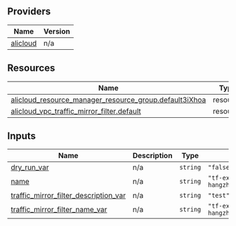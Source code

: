 <!-- BEGIN_TF_DOCS -->
## Providers

| Name | Version |
|------|---------|
| <a name="provider_alicloud"></a> [alicloud](#provider\_alicloud) | n/a |

## Resources

| Name | Type |
|------|------|
| [alicloud_resource_manager_resource_group.default3iXhoa](https://registry.terraform.io/providers/hashicorp/alicloud/latest/docs/resources/resource_manager_resource_group) | resource |
| [alicloud_vpc_traffic_mirror_filter.default](https://registry.terraform.io/providers/hashicorp/alicloud/latest/docs/resources/vpc_traffic_mirror_filter) | resource |

## Inputs

| Name | Description | Type | Default | Required |
|------|-------------|------|---------|:--------:|
| <a name="input_dry_run_var"></a> [dry\_run\_var](#input\_dry\_run\_var) | n/a | `string` | `"false"` | no |
| <a name="input_name"></a> [name](#input\_name) | n/a | `string` | `"tf-examplecn-hangzhouvpctrafficmirrorfilter63615"` | no |
| <a name="input_traffic_mirror_filter_description_var"></a> [traffic\_mirror\_filter\_description\_var](#input\_traffic\_mirror\_filter\_description\_var) | n/a | `string` | `"test"` | no |
| <a name="input_traffic_mirror_filter_name_var"></a> [traffic\_mirror\_filter\_name\_var](#input\_traffic\_mirror\_filter\_name\_var) | n/a | `string` | `"tf-examplecn-hangzhouvpctrafficmirrorfilter63615"` | no |
<!-- END_TF_DOCS -->    
